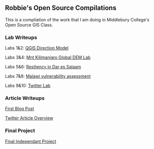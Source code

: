 ## Robbie's Open Source Compilations

This is a compliation of the work that I am doing in Middlebury College's Open Source GIS Class.

### Lab Writeups

Labs 1&2: [QGIS Direction Model](lab1SQL.md)

Labs 3&4: [Mnt Kilimanjaro Global DEM Lab](saga.md)

Labs 5&6: [Resiliency in Dar es Salaam](daressalaam.md)

Labs 7&8: [Malawi vulnerability assessment](malawi.md)

Labs 9&10: [Twitter Lab](twitter.md)

### Article Writeups

[First Blog Post](blogpost1.md)

[Twitter Article Overview](twitterart.md)

### Final Project

[Final Independant Project](final.md)
